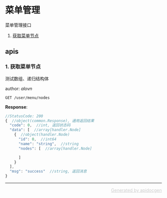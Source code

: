 <!-- Code generated by apidocgen. DO NOT EDIT. -->
# 菜单管理

菜单管理接口

1. [获取菜单节点](#1-获取菜单节点)

## apis

### 1. 获取菜单节点

测试数组、递归结构体

author: _alovn_

```text
GET /user/menu/nodes
```

__Response__:

```javascript
//StatusCode: 200 
{  //object(common.Response), 通用返回结果
  "code": 0,  //int, 返回状态码
  "data": [  //array[handler.Node]
    {  //object(handler.Node)
      "id": 0,  //int64
      "name": "string",  //string
      "nodes": [  //array[handler.Node]

      ]
    }
  ],
  "msg": "success"  //string, 返回消息
}
```

---

<p align="right">
<a href="https://github.com/alovn/apidocgen" style="color:#ccc;" target="_blank">Generated by apidocgen</a>
</p>
